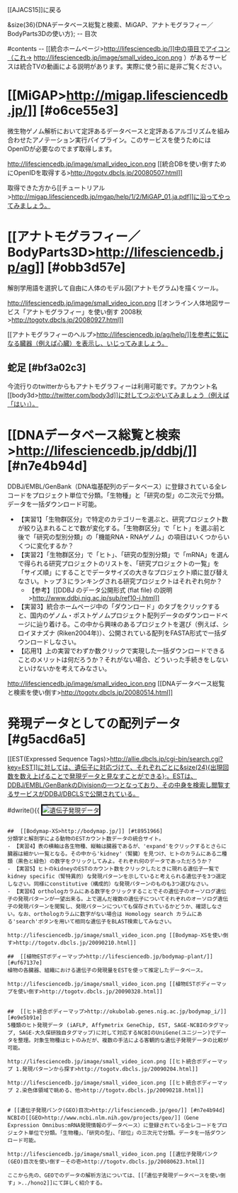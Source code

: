 [[AJACS15]]に戻る

&size(36){DNAデータベース総覧と検索、MiGAP、アナトモグラフィー／BodyParts3Dの使い方};
        --
目次

#contents
        --
[[統合ホームページ>http://lifesciencedb.jp/]]中の項目でアイコン（これ→ http://lifesciencedb.jp/image/small_video_icon.png ）があるサービスは統合TVの動画による説明があります。実際に使う前に是非ご覧ください。

#  [[MiGAP>http://migap.lifesciencedb.jp/]] [#o6ce55e3]
微生物ゲノム解析において定評あるデータベースと定評あるアルゴリズムを組み合わせたアノテーション実行パイプライン。このサービスを使うためにはOpenIDが必要なのでまず取得します。

http://lifesciencedb.jp/image/small_video_icon.png [[統合DBを使い倒すためにOpenIDを取得する>http://togotv.dbcls.jp/20080507.html]]

取得できた方から[[チュートリアル>http://migap.lifesciencedb.jp/mgap/help/1/2/MiGAP_01.ja.pdf]]に沿ってやってみましょう。

#  [[アナトモグラフィー／BodyParts3D>http://lifesciencedb.jp/ag]] [#obb3d57e]
解剖学用語を選択して自由に人体のモデル図(アナトモグラム)を描くツール。

http://lifesciencedb.jp/image/small_video_icon.png [[オンライン人体地図サービス「アナトモグラフィー」を使い倒す 2008秋>http://togotv.dbcls.jp/20080927.html]]

[[アナトモグラフィーのヘルプ>http://lifesciencedb.jp/ag/help/]]を参考に気になる臓器（例えば心臓）を表示し、いじってみましょう。

##  蛇足 [#bf3a02c3]
今流行りのtwitterからもアナトモグラフィーは利用可能です。アカウント名[[body3d>http://twitter.com/body3d]]に対してつぶやいてみましょう（例えば「はい」）。

# [[DNAデータベース総覧と検索>http://lifesciencedb.jp/ddbj/]] [#n7e4b94d]
DDBJ/EMBL/GenBank（DNA塩基配列のデータベース）に登録されている全レコードをプロジェクト単位で分類。「生物種」と「研究の型」の二次元で分類。データを一括ダウンロード可能。

- 【実習1】「生物群区分」で特定のカテゴリーを選ぶと、研究プロジェクト数が絞り込まれることで数が変化する。「生物群区分」で「ヒト」を選ぶ前と後で「研究の型別分類」の「機能RNA・RNAゲノム」の項目はいくつからいくつに変化するか？
- 【実習2】「生物群区分」で「ヒト」、「研究の型別分類」で「mRNA」を選んで得られる研究プロジェクトのリストを、「研究プロジェクトの一覧」を「サイズ順」にすることでデータサイズの大きなプロジェクト順に並び替えなさい。トップ３にランキングされる研究プロジェクトはそれぞれ何か？
    - 【参考】[[DDBJ のデータ公開形式 (flat file) の説明>http://www.ddbj.nig.ac.jp/sub/ref10-j.html]]
- 【実習3】統合ホームページ中の「ダウンロード」のタブをクリックすると、国内のゲノム・ポストゲノムプロジェクト配列データのダウンロードページに辿り着ける。この中から興味のあるプロジェクトを選び（例えば、シロイヌナズナ (Riken2004年)）、公開されている配列をFASTA形式で一括ダウンロードしなさい。
- 【応用1】上の実習でわずか数クリックで実現した一括ダウンロードできることのメリットは何だろうか？それがない場合、どういった手続きをしないといけないかを考えてみなさい。

http://lifesciencedb.jp/image/small_video_icon.png [[DNAデータベース総覧と検索を使い倒す>http://togotv.dbcls.jp/20080514.html]]

#  発現データとしての配列データ [#g5acd6a5]
[[EST(Expressed Sequence Tags)>http://allie.dbcls.jp/cgi-bin/search.cgi?key=EST]]に対しては、遺伝子に対応づけて、それぞれごとに&size(24){出現回数を数え上げることで発現データと見なすことができる};。ESTは、DDBJ/EMBL/GenBankのDivisionの一つとなっており、その中身を検索し閲覧するサービスがDDBJ/DBCLSで公開されている。

#dwrite(){{
<img border="3" src="http://motdb.dbcls.jp/?plugin=attach&pcmd=open&file=ProjectE.010.png&refer=AJACS10/bono2" alt="遺伝子発現データ">
```

##  [[Bodymap-XS>http://bodymap.jp/]] [#t8951966]
分類学と解剖学による動物のESTカウント数データの統合サイト。
- 【実習4】表の横軸は各生物種、縦軸は臓器であるが、'expand'をクリックするとさらに臓器は細かい一覧となる。その中から'kidney'（腎臓）を見つけ、ヒトのカラムにある二種類（黒色と緑色）の数字をクリックしてみよ。それぞれ何のデータであっただろうか？
- 【実習5】ヒトのkidneyのESTのカウント数をクリックしたときに現れる遺伝子一覧でkidney specific（腎特異的）な発現パターンを示していると考えられる遺伝子を3つ選定しなさい。同様にconstitutive（構成的）な発現パターンのものも3つ選びなさい。
- 【実習6】orthologカラムにある数字をクリックすることでその遺伝子のオーソログ遺伝子の発現パターンが一望出来る。上で選んだ複数の遺伝子についてそれぞれのオーソログ遺伝子の発現パターンを閲覧し、発現パターンについても保存されているかどうか、確認しなさい。なお、orthologカラムに数字がない場合は Homology search カラムにある'search'ボタンを用いて相同な遺伝子をBLAST検索してみなさい。

http://lifesciencedb.jp/image/small_video_icon.png [[Bodymap-XSを使い倒す>http://togotv.dbcls.jp/20090210.html]]

##  [[植物ESTボディーマップ>http://lifesciencedb.jp/bodymap-plant/]] [#uf67137e]
植物の各臓器、組織における遺伝子の発現量をESTを使って推定したデータベース。

http://lifesciencedb.jp/image/small_video_icon.png [[植物ESTボディーマップを使い倒す>http://togotv.dbcls.jp/20090328.html]]


##  [[ヒト統合ボディーマップ>http://okubolab.genes.nig.ac.jp/bodymap_i/]] [#o9e5b91e]
5種類のヒト発現データ (iAFLP, Affymetrix GeneChip, EST, SAGE-NCBIのタグマップ, SAGE-大久保研独自タグマップ)に対して対応するNCBIのUniGene(ユニジーン)でデータを整理。対象生物種はヒトのみだが、複数の手法による客観的な遺伝子発現データの比較が可能。

http://lifesciencedb.jp/image/small_video_icon.png [[ヒト統合ボディーマップ 1.発現パターンから探す>http://togotv.dbcls.jp/20090204.html]]

http://lifesciencedb.jp/image/small_video_icon.png [[ヒト統合ボディーマップ 2.染色体領域で眺める、他>http://togotv.dbcls.jp/20090218.html]]


# [[遺伝子発現バンク(GEO)目次>http://lifesciencedb.jp/geo/]] [#n7e4b94d]
NCBIの[[GEO>http://www.ncbi.nlm.nih.gov/projects/geo/]]（Gene Expression Omnibus:mRNA発現情報のデータベース）に登録されている全レコードをプロジェクト単位で分類。「生物種」、「研究の型」、「部位」の三次元で分類。データを一括ダウンロード可能。

http://lifesciencedb.jp/image/small_video_icon.png [[遺伝子発現バンク(GEO)目次を使い倒す－その壱>http://togotv.dbcls.jp/20080623.html]]

ここから先の、GEOでのデータの解析方法については、[[「遺伝子発現データベースを使い倒す」>../hono2]]にて詳しく紹介する。
